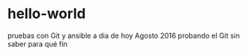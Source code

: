 # hello-world
pruebas con Git y ansible a dia de hoy Agosto 2016
probando el Git sin saber para qué fin
